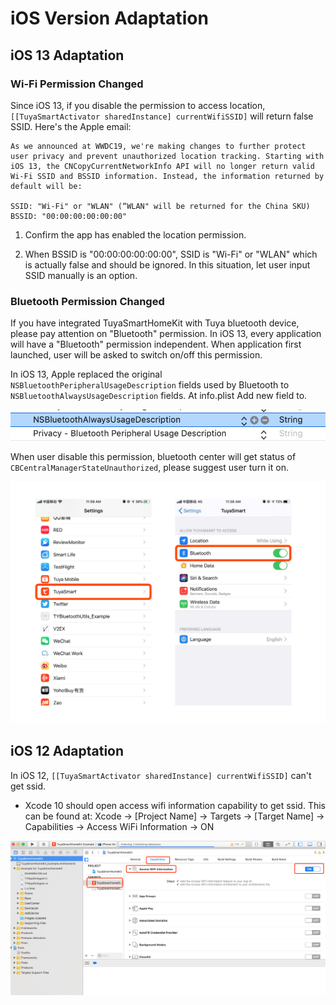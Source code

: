 # iOS Version Adaptation

## iOS 13 Adaptation

### Wi-Fi Permission Changed

  Since iOS 13, if you disable the permission to access location, `[[TuyaSmartActivator sharedInstance] currentWifiSSID]` will return false SSID. Here's the Apple email:

  ```
  As we announced at WWDC19, we're making changes to further protect user privacy and prevent unauthorized location tracking. Starting with iOS 13, the CNCopyCurrentNetworkInfo API will no longer return valid Wi-Fi SSID and BSSID information. Instead, the information returned by default will be: 
  
  SSID: "Wi-Fi" or "WLAN" (“WLAN" will be returned for the China SKU)
  BSSID: "00:00:00:00:00:00"
  ```

  1. Confirm the app has enabled the location permission.
  
2. When BSSID is "00:00:00:00:00:00", SSID is "Wi-Fi" or "WLAN" which is actually false and should be ignored. In this situation, let user input SSID manually is an option.
  
### Bluetooth Permission Changed

If you have integrated TuyaSmartHomeKit with Tuya bluetooth device, please pay attention on "Bluetooth" permission. In iOS 13, every application will have a "Bluetooth" permission independent. When application first launched, user will be asked to switch on/off this permission.

In iOS 13, Apple replaced the original `NSBluetoothPeripheralUsageDescription` fields used by Bluetooth to `NSBluetoothAlwaysUsageDescription` fields. At info.plist  Add new field to.

![2](./images/ios-sdk-demo-ios13-ble.png)

When user disable this permission, bluetooth center will get status of `CBCentralManagerStateUnauthorized`, please suggest user turn it on.

![1](./images/ios-ble-guide-en.png)


## iOS 12 Adaptation

In iOS 12, `[[TuyaSmartActivator sharedInstance] currentWifiSSID]` can't get ssid.

- Xcode 10 should open access wifi information capability to get ssid. This can be found at:
Xcode -> [Project Name] -> Targets -> [Target Name] -> Capabilities -> Access WiFi Information -> ON

![](./images/ios-sdk-wifi-access.png)


